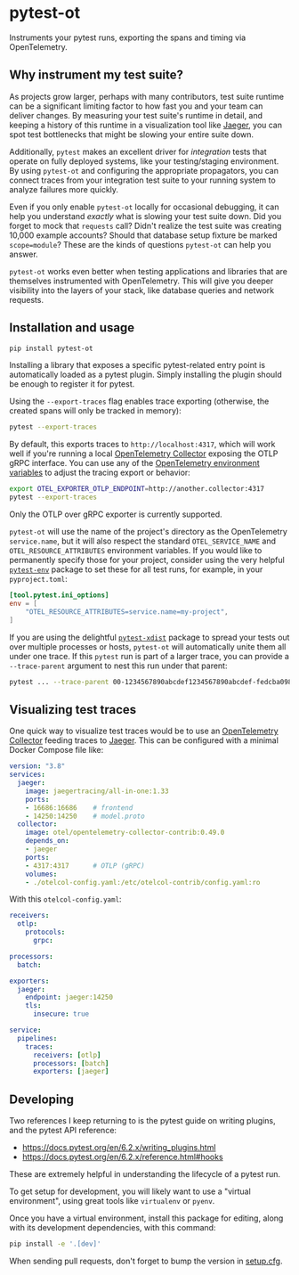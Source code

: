 # pytest-ot

Instruments your pytest runs, exporting the spans and timing via OpenTelemetry.

## Why instrument my test suite?

As projects grow larger, perhaps with many contributors, test suite runtime can be
a significant limiting factor to how fast you and your team can deliver changes.  By
measuring your test suite's runtime in detail, and keeping a history of this runtime
in a visualization tool like [Jaeger](https://jaegertracing.io), you can spot
test bottlenecks that might be slowing your entire suite down.

Additionally, `pytest` makes an excellent driver for _integration_ tests that operate
on fully deployed systems, like your testing/staging environment.  By using
`pytest-ot` and configuring the appropriate propagators, you can connect
traces from your integration test suite to your running system to analyze failures
more quickly.

Even if you only enable `pytest-ot` locally for occasional debugging, it
can help you understand _exactly_ what is slowing your test suite down.  Did you
forget to mock that `requests` call?  Didn't realize the test suite was creating
10,000 example accounts?  Should that database setup fixture be marked
`scope=module`? These are the kinds of questions `pytest-ot` can help
you answer.

`pytest-ot` works even better when testing applications and libraries that
are themselves instrumented with OpenTelemetry.  This will give you deeper visibility
into the layers of your stack, like database queries and network requests.

## Installation and usage

```bash
pip install pytest-ot
```

Installing a library that exposes a specific pytest-related entry point is automatically
loaded as a pytest plugin.  Simply installing the plugin should be enough to register
it for pytest.

Using the `--export-traces` flag enables trace exporting (otherwise, the created spans
will only be tracked in memory):

```bash
pytest --export-traces
```

By default, this exports traces to `http://localhost:4317`, which will work well if
you're running a local [OpenTelemetry
Collector](https://opentelemetry.io/docs/collector/) exposing the OTLP gRPC interface.
You can use any of the [OpenTelemetry environment
variables](https://opentelemetry-python.readthedocs.io/en/latest/sdk/environment_variables.html)
to adjust the tracing export or behavior:

```bash
export OTEL_EXPORTER_OTLP_ENDPOINT=http://another.collector:4317
pytest --export-traces
```

Only the OTLP over gRPC exporter is currently supported.

`pytest-ot` will use the name of the project's directory as the OpenTelemetry
`service.name`, but it will also respect the standard `OTEL_SERVICE_NAME` and
`OTEL_RESOURCE_ATTRIBUTES` environment variables.  If you would like to permanently
specify those for your project, consider using the very helpful
[`pytest-env`](https://pypi.org/project/pytest-env/) package to set these for all test
runs, for example, in your `pyproject.toml`:

```toml
[tool.pytest.ini_options]
env = [
    "OTEL_RESOURCE_ATTRIBUTES=service.name=my-project",
]
```

If you are using the delightful [`pytest-xdist`](https://pypi.org/project/pytest-xdist/)
package to spread your tests out over multiple processes or hosts,
`pytest-ot` will automatically unite them all under one trace.  If this
`pytest` run is part of a larger trace, you can provide a `--trace-parent` argument to
nest this run under that parent:

```bash
pytest ... --trace-parent 00-1234567890abcdef1234567890abcdef-fedcba0987654321-01
```

## Visualizing test traces

One quick way to visualize test traces would be to use an [OpenTelemetry
Collector](https://opentelemetry.io/docs/collector/) feeding traces to
[Jaeger](https://jaegertracing.io).  This can be configured with a minimal Docker
Compose file like:

```yaml
version: "3.8"
services:
  jaeger:
    image: jaegertracing/all-in-one:1.33
    ports:
    - 16686:16686    # frontend
    - 14250:14250    # model.proto
  collector:
    image: otel/opentelemetry-collector-contrib:0.49.0
    depends_on:
    - jaeger
    ports:
    - 4317:4317      # OTLP (gRPC)
    volumes:
    - ./otelcol-config.yaml:/etc/otelcol-contrib/config.yaml:ro
```

With this `otelcol-config.yaml`:

```yaml
receivers:
  otlp:
    protocols:
      grpc:

processors:
  batch:

exporters:
  jaeger:
    endpoint: jaeger:14250
    tls:
      insecure: true

service:
  pipelines:
    traces:
      receivers: [otlp]
      processors: [batch]
      exporters: [jaeger]
```

## Developing

Two references I keep returning to is the pytest guide on writing plugins, and the
pytest API reference:

* https://docs.pytest.org/en/6.2.x/writing_plugins.html
* https://docs.pytest.org/en/6.2.x/reference.html#hooks

These are extremely helpful in understanding the lifecycle of a pytest run.

To get setup for development, you will likely want to use a "virtual environment", using
great tools like `virtualenv` or `pyenv`.

Once you have a virtual environment, install this package for editing, along with its
development dependencies, with this command:

```bash
pip install -e '.[dev]'
```

When sending pull requests, don't forget to bump the version in
[setup.cfg](./setup.cfg).
